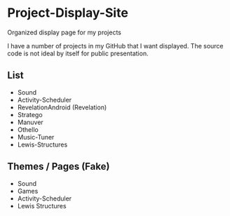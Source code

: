 # Project-Display-Site
Organized display page for my projects


I have a number of projects in my GitHub that I want displayed.
The source code is not ideal by itself for public presentation.

## List
* Sound
* Activity-Scheduler
* RevelationAndroid (Revelation)
* Stratego
* Manuver
* Othello
* Music-Tuner
* Lewis-Structures

## Themes / Pages (Fake)
* Sound
* Games
* Activity-Scheduler
* Lewis Structures

